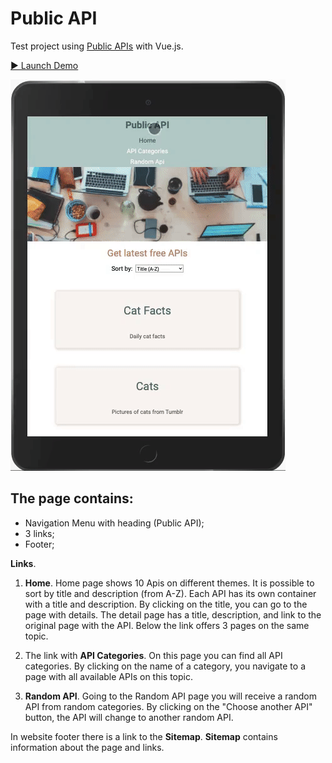 # Public API 
Test project using [Public APIs](https://github.com/davemachado/public-api) with Vue.js.

[▶️ Launch Demo](https://yaninatrekhleb.github.io/test-project/)

![Demo](src/images/test-demo.gif)

## The page contains:
* Navigation Menu with heading (Public API);
* 3 links;
* Footer;

**Links**.
1. **Home**. Home page shows 10 Apis on different themes. 
It is possible to sort by title and description (from A-Z).
Each API has its own container with a title and description. 
By clicking on the title, you can go to the page with details. 
The detail page has a title, description, and link to the original page with the API.
Below the link offers 3 pages on the same topic.

2. The link with **API Categories**. On this page you can find all API categories. By clicking on the name of a category, you navigate to a page with all available APIs on this topic.

3. **Random API**. Going to the Random API page you will receive a random API from random categories. By clicking on the "Choose another API" button, the API will change to another random API.

In website footer there is a link to the **Sitemap**. 
**Sitemap** contains information about the page and links.